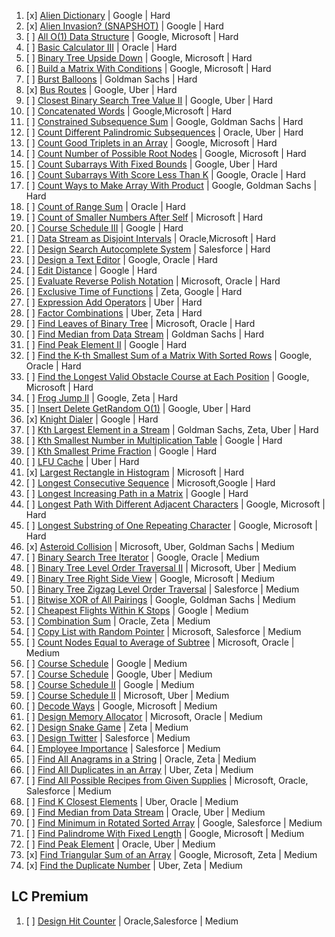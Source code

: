 1. [x] [Alien Dictionary](https://leetcode.com/problems/alien-dictionary) | Google | Hard
2. [x] [Alien Invasion? (SNAPSHOT)](https://leetcode.com/problems/snapshot-array) | Google | Hard
3. [ ] [All O(1) Data Structure](https://leetcode.com/problems/all-oone-data-structure/) | Google, Microsoft | Hard
4. [ ] [Basic Calculator III](https://leetcode.com/problems/basic-calculator-iii) | Oracle | Hard
5. [ ] [Binary Tree Upside Down](https://leetcode.com/problems/binary-tree-upside-down/) | Google, Microsoft | Hard
6. [ ] [Build a Matrix With Conditions](https://leetcode.com/problems/build-a-matrix-with-conditions/) | Google, Microsoft | Hard
7. [ ] [Burst Balloons](https://leetcode.com/problems/burst-balloons) | Goldman Sachs | Hard
8. [x] [Bus Routes](https://leetcode.com/problems/bus-routes/) | Google, Uber | Hard
9. [ ] [Closest Binary Search Tree Value II](https://leetcode.com/problems/closest-binary-search-tree-value-ii/) | Google, Uber | Hard
10. [ ] [Concatenated Words](https://leetcode.com/problems/concatenated-words) | Google,Microsoft | Hard
11. [ ] [Constrained Subsequence Sum](https://leetcode.com/problems/constrained-subsequence-sum/) | Google, Goldman Sachs | Hard
12. [ ] [Count Different Palindromic Subsequences](https://leetcode.com/problems/count-different-palindromic-subsequences/) | Oracle, Uber | Hard
13. [ ] [Count Good Triplets in an Array](https://leetcode.com/problems/count-good-triplets-in-an-array/) | Google, Microsoft | Hard
14. [ ] [Count Number of Possible Root Nodes](https://leetcode.com/problems/count-number-of-possible-root-nodes/) | Google, Microsoft | Hard
15. [ ] [Count Subarrays With Fixed Bounds](https://leetcode.com/problems/count-subarrays-with-fixed-bounds/) | Google, Uber | Hard
16. [ ] [Count Subarrays With Score Less Than K](https://leetcode.com/problems/count-subarrays-with-score-less-than-k/) | Google, Oracle | Hard
17. [ ] [Count Ways to Make Array With Product](https://leetcode.com/problems/count-ways-to-make-array-with-product/) | Google, Goldman Sachs | Hard
18. [ ] [Count of Range Sum](https://leetcode.com/problems/count-of-range-sum) | Oracle | Hard
19. [ ] [Count of Smaller Numbers After Self](https://leetcode.com/problems/count-of-smaller-numbers-after-self) | Microsoft | Hard
20. [ ] [Course Schedule III](https://leetcode.com/problems/course-schedule-iii) | Google | Hard
21. [ ] [Data Stream as Disjoint Intervals](https://leetcode.com/problems/data-stream-as-disjoint-intervals) | Oracle,Microsoft | Hard
22. [ ] [Design Search Autocomplete System](https://leetcode.com/problems/design-search-autocomplete-system) | Salesforce | Hard
23. [ ] [Design a Text Editor](https://leetcode.com/problems/design-a-text-editor/) | Google, Oracle | Hard
24. [ ] [Edit Distance](https://leetcode.com/problems/edit-distance) | Google | Hard
25. [ ] [Evaluate Reverse Polish Notation](https://leetcode.com/problems/evaluate-reverse-polish-notation/) | Microsoft, Oracle | Hard
26. [ ] [Exclusive Time of Functions](https://leetcode.com/problems/exclusive-time-of-functions/) | Zeta, Google | Hard
27. [ ] [Expression Add Operators](https://leetcode.com/problems/expression-add-operators) | Uber | Hard
28. [ ] [Factor Combinations](https://leetcode.com/problems/factor-combinations/) | Uber, Zeta | Hard
29. [ ] [Find Leaves of Binary Tree](https://leetcode.com/problems/find-leaves-of-binary-tree/) | Microsoft, Oracle | Hard
30. [ ] [Find Median from Data Stream](https://leetcode.com/problems/find-median-from-data-stream) | Goldman Sachs | Hard
31. [ ] [Find Peak Element II](https://leetcode.com/problems/find-peak-element-ii) | Google | Hard
32. [ ] [Find the K-th Smallest Sum of a Matrix With Sorted Rows](https://leetcode.com/problems/find-the-k-th-smallest-sum-of-a-matrix-with-sorted-rows/) | Google, Oracle | Hard
33. [ ] [Find the Longest Valid Obstacle Course at Each Position](https://leetcode.com/problems/find-the-longest-valid-obstacle-course-at-each-position/) | Google, Microsoft | Hard
34. [ ] [Frog Jump II](https://leetcode.com/problems/minimum-number-of-removals-to-make-mountain-array/) | Google, Zeta | Hard
35. [ ] [Insert Delete GetRandom O(1)](https://leetcode.com/problems/insert-delete-getrandom-o1/) | Google, Uber | Hard
36. [x] [Knight Dialer](https://leetcode.com/problems/knight-dialer) | Google | Hard
37. [ ] [Kth Largest Element in a Stream](https://leetcode.com/problems/kth-largest-element-in-a-stream/) | Goldman Sachs, Zeta, Uber | Hard
38. [ ] [Kth Smallest Number in Multiplication Table](https://leetcode.com/problems/kth-smallest-number-in-multiplication-table) | Google | Hard
39. [ ] [Kth Smallest Prime Fraction](https://leetcode.com/problems/k-th-smallest-prime-fraction) | Google | Hard
40. [ ] [LFU Cache](https://leetcode.com/problems/lfu-cache) | Uber | Hard
41. [x] [Largest Rectangle in Histogram](https://leetcode.com/problems/largest-rectangle-in-histogram) | Microsoft | Hard
42. [ ] [Longest Consecutive Sequence](https://leetcode.com/problems/longest-consecutive-sequence) | Microsoft,Google | Hard
43. [ ] [Longest Increasing Path in a Matrix](https://leetcode.com/problems/longest-increasing-path-in-a-matrix) | Google | Hard
44. [ ] [Longest Path With Different Adjacent Characters](https://leetcode.com/problems/longest-path-with-different-adjacent-characters/) | Google, Microsoft | Hard
45. [ ] [Longest Substring of One Repeating Character](https://leetcode.com/problems/longest-substring-of-one-repeating-character/) | Google, Microsoft | Hard
46. [x] [Asteroid Collision](https://leetcode.com/problems/asteroid-collision/) | Microsoft, Uber, Goldman Sachs | Medium
47. [ ] [Binary Search Tree Iterator](https://leetcode.com/problems/binary-search-tree-iterator/) | Google, Oracle | Medium
48. [ ] [Binary Tree Level Order Traversal II](https://leetcode.com/problems/binary-tree-level-order-traversal-ii/) | Microsoft, Uber | Medium
49. [ ] [Binary Tree Right Side View](https://leetcode.com/problems/binary-tree-right-side-view/) | Google, Microsoft | Medium
50. [ ] [Binary Tree Zigzag Level Order Traversal](https://leetcode.com/problems/binary-tree-zigzag-level-order-traversal) | Salesforce | Medium
51. [ ] [Bitwise XOR of All Pairings](https://leetcode.com/problems/bitwise-xor-of-all-pairings/) | Google, Goldman Sachs | Medium
52. [ ] [Cheapest Flights Within K Stops](https://leetcode.com/problems/cheapest-flights-within-k-stops) | Google | Medium
53. [ ] [Combination Sum](https://leetcode.com/problems/combination-sum/) | Oracle, Zeta | Medium
54. [ ] [Copy List with Random Pointer](https://leetcode.com/problems/copy-list-with-random-pointer/) | Microsoft, Salesforce | Medium
55. [ ] [Count Nodes Equal to Average of Subtree](https://leetcode.com/problems/count-nodes-equal-to-average-of-subtree/) | Microsoft, Oracle | Medium
56. [ ] [Course Schedule](https://leetcode.com/problems/course-schedule) | Google | Medium
57. [ ] [Course Schedule](https://leetcode.com/problems/course-schedule/) | Google, Uber | Medium
58. [ ] [Course Schedule II](https://leetcode.com/problems/course-schedule-ii) | Google | Medium
59. [ ] [Course Schedule II](https://leetcode.com/problems/course-schedule-ii/) | Microsoft, Uber | Medium
60. [ ] [Decode Ways](https://leetcode.com/problems/decode-ways/) | Google, Microsoft | Medium
61. [ ] [Design Memory Allocator](https://leetcode.com/problems/design-memory-allocator/) | Microsoft, Oracle | Medium
62. [ ] [Design Snake Game](https://leetcode.com/problems/design-snake-game) | Zeta | Medium
63. [ ] [Design Twitter](https://leetcode.com/problems/design-twitter) | Salesforce | Medium
64. [ ] [Employee Importance](https://leetcode.com/problems/employee-importance) | Salesforce | Medium
65. [ ] [Find All Anagrams in a String](https://leetcode.com/problems/find-all-anagrams-in-a-string/) | Oracle, Zeta | Medium
66. [ ] [Find All Duplicates in an Array](https://leetcode.com/problems/find-all-duplicates-in-an-array/) | Uber, Zeta | Medium
67. [ ] [Find All Possible Recipes from Given Supplies](https://leetcode.com/problems/find-all-possible-recipes-from-given-supplies/) | Microsoft, Oracle, Salesforce | Medium
68. [ ] [Find K Closest Elements](https://leetcode.com/problems/find-k-closest-elements/) | Uber, Oracle | Medium
69. [ ] [Find Median from Data Stream](https://leetcode.com/problems/find-median-from-data-stream/) | Oracle, Uber | Medium
70. [ ] [Find Minimum in Rotated Sorted Array](https://leetcode.com/problems/find-minimum-in-rotated-sorted-array/) | Google, Salesforce | Medium
71. [ ] [Find Palindrome With Fixed Length](https://leetcode.com/problems/find-palindrome-with-fixed-length/) | Google, Microsoft | Medium
72. [ ] [Find Peak Element](https://leetcode.com/problems/find-peak-element/) | Oracle, Uber | Medium
73. [x] [Find Triangular Sum of an Array](https://leetcode.com/problems/find-triangular-sum-of-an-array/) | Google, Microsoft, Zeta | Medium
74. [x] [Find the Duplicate Number](https://leetcode.com/problems/find-the-duplicate-number/) | Uber, Zeta | Medium

## LC Premium

1. [ ] [Design Hit Counter](https://leetcode.com/problems/design-hit-counter) | Oracle,Salesforce | Medium